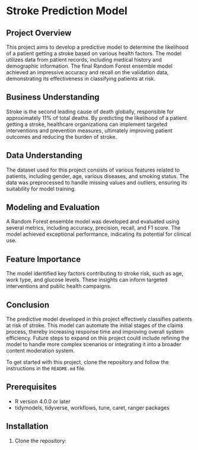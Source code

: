 # Stroke Prediction Model

## Project Overview

This project aims to develop a predictive model to determine the likelihood of a patient getting a stroke based on various health factors. The model utilizes data from patient records, including medical history and demographic information. The final Random Forest ensemble model achieved an impressive accuracy and recall on the validation data, demonstrating its effectiveness in classifying patients at risk.

## Business Understanding

Stroke is the second leading cause of death globally, responsible for approximately  11% of total deaths. By predicting the likelihood of a patient getting a stroke, healthcare organizations can implement targeted interventions and prevention measures, ultimately improving patient outcomes and reducing the burden of stroke.

## Data Understanding

The dataset used for this project consists of various features related to patients, including gender, age, various diseases, and smoking status. The data was preprocessed to handle missing values and outliers, ensuring its suitability for model training.

## Modeling and Evaluation

A Random Forest ensemble model was developed and evaluated using several metrics, including accuracy, precision, recall, and F1 score. The model achieved exceptional performance, indicating its potential for clinical use.

## Feature Importance

The model identified key factors contributing to stroke risk, such as age, work type, and glucose levels. These insights can inform targeted interventions and public health campaigns.

## Conclusion

The predictive model developed in this project effectively classifies patients at risk of stroke. This model can automate the initial stages of the claims process, thereby increasing response time and improving overall system efficiency. Future steps to expand on this project could include refining the model to handle more complex scenarios or integrating it into a broader content moderation system.

To get started with this project, clone the repository and follow the instructions in the `README.md` file.

## Prerequisites

- R version  4.0.0 or later
- tidymodels, tidyverse, workflows, tune, caret, ranger packages

## Installation

1. Clone the repository:

